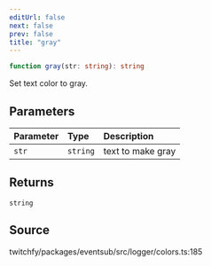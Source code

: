 ```yaml
---
editUrl: false
next: false
prev: false
title: "gray"
---
```


```ts
function gray(str: string): string
```

Set text color to gray.

## Parameters

| Parameter | Type | Description |
| :------ | :------ | :------ |
| `str` | `string` | text to make gray |

## Returns

`string`

## Source

twitchfy/packages/eventsub/src/logger/colors.ts:185

